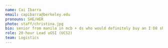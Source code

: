 ```yaml
---
name: Cai Ibarra
email: capibarra@berkeley.edu
pronouns: SHE/HER
photo: staff/christina.jpg
bio: senior from manila in mcb + ds who would definitely buy an I♡D8 shirt if it existed. undefeated data 8 splendor champion, for now :) excited to meet and work with you this semester!
role: 20-hour Lead uGSI (UCS2)
team: Logistics
---
```

